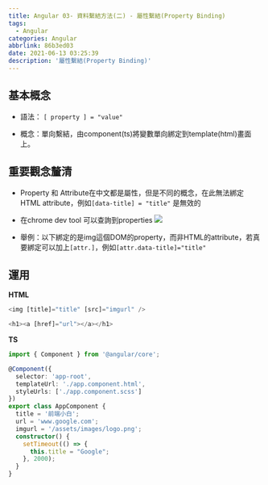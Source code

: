 ```yaml
---
title: Angular 03- 資料繫結方法(二) - 屬性繫結(Property Binding)
tags:
  - Angular
categories: Angular
abbrlink: 86b3ed03
date: 2021-06-13 03:25:39
description: '屬性繫結(Property Binding)'
---
```

**基本概念**
---
* 語法： `[ property ] = "value"`

* 概念：單向繫結，由component(ts)將變數單向綁定到template(html)畫面上。

**重要觀念釐清**
---
* Property 和 Attribute在中文都是屬性，但是不同的概念，在此無法綁定HTML attribute，例如```[data-title] = "title"``` 是無效的

* 在chrome dev tool 可以查詢到properties
![](https://i.imgur.com/RPL5IdX.jpg)

* 舉例：以下綁定的是img這個DOM的property，而非HTML的attribute，若真要綁定可以加上`[attr.]`，例如`[attr.data-title]="title"`

**運用**
---
**HTML**
```typescript
<img [title]="title" [src]="imgurl" />

<h1><a [href]="url"></a></h1>
```
**TS**
```typescript
import { Component } from '@angular/core';

@Component({
  selector: 'app-root',
  templateUrl: './app.component.html',
  styleUrls: ['./app.component.scss']
})
export class AppComponent {
  title = '前端小白';
  url = 'www.google.com';
  imgurl = '/assets/images/logo.png';
  constructor() {
    setTimeout(() => {
      this.title = "Google";
    }, 2000);
  }
}
```